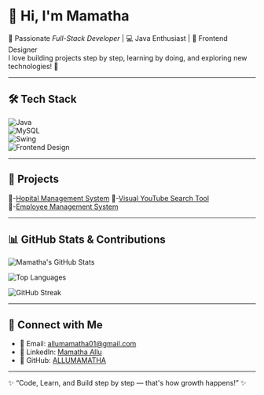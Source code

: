 # 👋 Hi, I'm Mamatha  

🌟 Passionate *Full-Stack Developer* | 💻 Java Enthusiast | 🎨 Frontend Designer  
I love building projects step by step, learning by doing, and exploring new technologies! 🚀  

---

## 🛠 Tech Stack  
![Java](https://img.shields.io/badge/Java-ED8B00?style=for-the-badge&logo=java&logoColor=white)  
![MySQL](https://img.shields.io/badge/MySQL-4479A1?style=for-the-badge&logo=mysql&logoColor=white)  
![Swing](https://img.shields.io/badge/Java%20Swing-007396?style=for-the-badge&logo=coffeescript&logoColor=white)  
![Frontend Design](https://img.shields.io/badge/Frontend-Designer-ff69b4?style=for-the-badge)  

---

## 📂 Projects  
🔹-[Hopital Management System](https://github.com/ALLUMAMATHA/Hospital-management-system-)
🔹-[Visual YouTube Search Tool](https://github.com/ALLUMAMATHA/visual-Learn-platform-YouTubeSearchTool)  
🔹-[Employee Management System](https://github.com/ALLUMAMATHA/Employee-management-system)

---

## 📊 GitHub Stats & Contributions  

![Mamatha's GitHub Stats](https://github-readme-stats.vercel.app/api?username=ALLUMAMATHA&show_icons=true&theme=radical)  

![Top Languages](https://github-readme-stats.vercel.app/api/top-langs/?username=ALLUMAMATHA&layout=compact&theme=tokyonight)  

![GitHub Streak](https://github-readme-streak-stats.herokuapp.com/?user=ALLUMAMATHA&theme=highcontrast)  

---

## 🤝 Connect with Me  
- 📧 Email: [allumamatha01@gmail.com](mailto:allumamatha01@gmail.com)  
- 💼 LinkedIn: [Mamatha Allu](https://www.linkedin.com/in/mamatha-allu)  
- 🐙 GitHub: [ALLUMAMATHA](https://github.com/ALLUMAMATHA)  

---

✨ “Code, Learn, and Build step by step — that's how growth happens!” ✨
